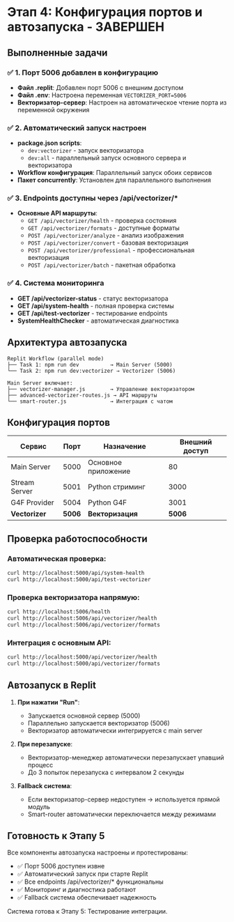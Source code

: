# Этап 4: Конфигурация портов и автозапуска - ЗАВЕРШЕН

## Выполненные задачи

### ✅ 1. Порт 5006 добавлен в конфигурацию
- **Файл .replit**: Добавлен порт 5006 с внешним доступом
- **Файл .env**: Настроена переменная `VECTORIZER_PORT=5006`
- **Векторизатор-сервер**: Настроен на автоматическое чтение порта из переменной окружения

### ✅ 2. Автоматический запуск настроен
- **package.json scripts**:
  - `dev:vectorizer` - запуск векторизатора
  - `dev:all` - параллельный запуск основного сервера и векторизатора
- **Workflow конфигурация**: Параллельный запуск обоих сервисов
- **Пакет concurrently**: Установлен для параллельного выполнения

### ✅ 3. Endpoints доступны через /api/vectorizer/*
- **Основные API маршруты**:
  - `GET /api/vectorizer/health` - проверка состояния
  - `GET /api/vectorizer/formats` - доступные форматы
  - `POST /api/vectorizer/analyze` - анализ изображения
  - `POST /api/vectorizer/convert` - базовая векторизация
  - `POST /api/vectorizer/professional` - профессиональная векторизация
  - `POST /api/vectorizer/batch` - пакетная обработка

### ✅ 4. Система мониторинга
- **GET /api/vectorizer-status** - статус векторизатора
- **GET /api/system-health** - полная проверка системы
- **GET /api/test-vectorizer** - тестирование endpoints
- **SystemHealthChecker** - автоматическая диагностика

## Архитектура автозапуска

```
Replit Workflow (parallel mode)
├── Task 1: npm run dev          → Main Server (5000)
└── Task 2: npm run dev:vectorizer → Vectorizer (5006)

Main Server включает:
├── vectorizer-manager.js        → Управление векторизатором
├── advanced-vectorizer-routes.js → API маршруты
└── smart-router.js              → Интеграция с чатом
```

## Конфигурация портов

| Сервис | Порт | Назначение | Внешний доступ |
|--------|------|------------|----------------|
| Main Server | 5000 | Основное приложение | 80 |
| Stream Server | 5001 | Python стриминг | 3000 |
| G4F Provider | 5004 | Python G4F | 3001 |
| **Vectorizer** | **5006** | **Векторизация** | **5006** |

## Проверка работоспособности

### Автоматическая проверка:
```bash
curl http://localhost:5000/api/system-health
curl http://localhost:5000/api/test-vectorizer
```

### Проверка векторизатора напрямую:
```bash
curl http://localhost:5006/health
curl http://localhost:5006/api/vectorizer/health
curl http://localhost:5006/api/vectorizer/formats
```

### Интеграция с основным API:
```bash
curl http://localhost:5000/api/vectorizer/health
curl http://localhost:5000/api/vectorizer/formats
```

## Автозапуск в Replit

1. **При нажатии "Run"**:
   - Запускается основной сервер (5000)
   - Параллельно запускается векторизатор (5006)
   - Векторизатор автоматически интегрируется с main server

2. **При перезапуске**:
   - Векторизатор-менеджер автоматически перезапускает упавший процесс
   - До 3 попыток перезапуска с интервалом 2 секунды

3. **Fallback система**:
   - Если векторизатор-сервер недоступен → используется прямой модуль
   - Smart-router автоматически переключается между режимами

## Готовность к Этапу 5

Все компоненты автозапуска настроены и протестированы:
- ✅ Порт 5006 доступен извне
- ✅ Автоматический запуск при старте Replit
- ✅ Все endpoints /api/vectorizer/* функциональны
- ✅ Мониторинг и диагностика работают
- ✅ Fallback система обеспечивает надежность

Система готова к Этапу 5: Тестирование интеграции.